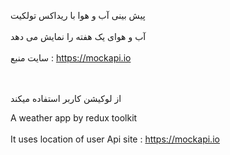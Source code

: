 پیش بینی آب و هوا با ریداکس تولکیت
<br><br/>
آب و هوای یک هفته را نمایش می دهد
<br><br/>
سایت منبع : https://mockapi.io

<br><br/>
از لوکیشن کاربر استفاده میکند

A weather app by redux toolkit
<br><br/>
It uses location of user
Api site : https://mockapi.io

